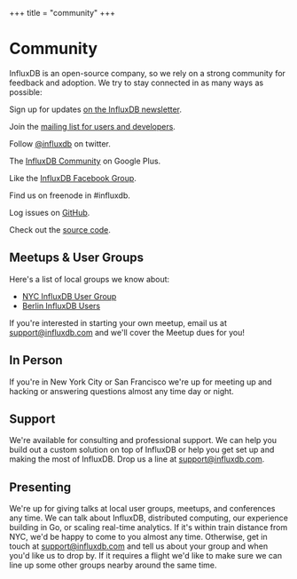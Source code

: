 +++
title = "community"
+++

# Community
		
InfluxDB is an open-source company, so we rely on a strong community for feedback and adoption. We try to stay connected in as many ways as possible:

<icon class="fa fa-envelope fa-border fa-2x fa-lg pull-right fa-align-center"></icon>

Sign up for updates [on the InfluxDB newsletter](#newsletter).

<icon class="fa fa-comments fa-border fa-2x fa-lg pull-right fa-align-center"></icon>

Join the  [mailing list for users and developers](https://groups.google.com/forum/#!forum/influxdb).

<icon class="fa fa-twitter fa-border fa-2x fa-lg pull-right fa-align-center"></icon>

Follow [@influxdb](https://twitter.com/influxdb) on twitter.

<icon class="fa fa-google-plus fa-border fa-2x fa-lg pull-right fa-align-center"></icon>

The [InfluxDB Community](https://plus.google.com/communities/114507511002042654305) on Google Plus.

<icon class="fa fa-facebook-square fa-border fa-2x fa-lg pull-right fa-align-center"></icon>

Like the  [InfluxDB Facebook Group](https://www.facebook.com/influxdb).

<icon class="fa fa-comment fa-border fa-2x fa-lg pull-right fa-align-center"></icon>

Find us on freenode in #influxdb.

<icon class="fa fa-exclamation-circle fa-border fa-2x fa-lg pull-right fa-align-center"></icon>

Log issues on [GitHub](https://github.com/influxdb/influxdb/issues).

<icon class="fa fa-github fa-border fa-2x fa-lg pull-right fa-align-center"></icon>

Check out the [source code](https://github.com/influxdb).

## Meetups & User Groups

Here's a list of local groups we know about:

- [NYC InfluxDB User Group](href="http://www.meetup.com/NYC-InfluxDB-User-Group/)
- [Berlin InfluxDB Users](http://www.meetup.com/Berlin-InfluxDB-Users/)

If you're interested in starting your own meetup, email us at [support@influxdb.com](mailto:support@influxdb.com) and we'll cover the Meetup dues for you!

## In Person

If you're in New York City or San Francisco we're up for meeting up and hacking or answering questions almost any time day or night.

## Support

We're available for consulting and professional support. We can help you build out a custom solution on top of InfluxDB or help you get set up and making the most of InfluxDB. Drop us a line at [support@influxdb.com](mailto:support@influxdb.com).

## Presenting

We're up for giving talks at local user groups, meetups, and conferences any time. We can talk about InfluxDB, distributed computing, our experience building in Go, or scaling real-time analytics. If it's within train distance from NYC, we'd be happy to come to you almost any time. Otherwise, get in touch at [support@influxdb.com](mailto:support@influxdb.com) and tell us about your group and when you'd like us to drop by. If it requires a flight we'd like to make sure we can line up some other groups nearby around the same time.